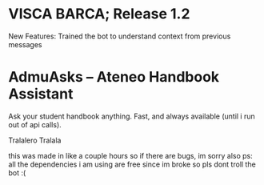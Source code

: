 # VISCA BARCA; Release 1.2

New Features: Trained the bot to understand context from previous messages

# AdmuAsks – Ateneo Handbook Assistant

Ask your student handbook anything. Fast, and always available (until i run out of api calls).

Tralalero Tralala

this was made in like a couple hours so if there are bugs, im sorry
also ps: all the dependencies i am using are free since im broke so pls dont troll the bot :(
